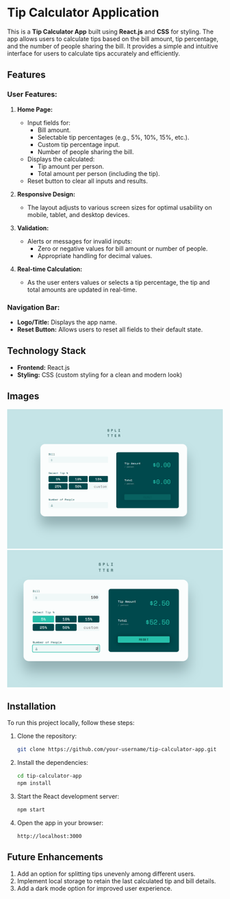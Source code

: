 # Tip Calculator Application

This is a **Tip Calculator App** built using **React.js** and **CSS** for styling. The app allows users to calculate tips based on the bill amount, tip percentage, and the number of people sharing the bill. It provides a simple and intuitive interface for users to calculate tips accurately and efficiently.

## Features

### User Features:
1. **Home Page:**
   - Input fields for:
     - Bill amount.
     - Selectable tip percentages (e.g., 5%, 10%, 15%, etc.).
     - Custom tip percentage input.
     - Number of people sharing the bill.
   - Displays the calculated:
     - Tip amount per person.
     - Total amount per person (including the tip).
   - Reset button to clear all inputs and results.

2. **Responsive Design:**
   - The layout adjusts to various screen sizes for optimal usability on mobile, tablet, and desktop devices.

3. **Validation:**
   - Alerts or messages for invalid inputs:
     - Zero or negative values for bill amount or number of people.
     - Appropriate handling for decimal values.

4. **Real-time Calculation:**
   - As the user enters values or selects a tip percentage, the tip and total amounts are updated in real-time.

### Navigation Bar:
- **Logo/Title:** Displays the app name.
- **Reset Button:** Allows users to reset all fields to their default state.

## Technology Stack
- **Frontend:** React.js
- **Styling:** CSS (custom styling for a clean and modern look)

## Images

![Tip Calculator Main Screen](src/assets/img/TipCalculator.PNG)
![Tip Calculation Results](src/assets/img/TipCalculatorResults.PNG)

## Installation

To run this project locally, follow these steps:

1. Clone the repository:
   ```bash
   git clone https://github.com/your-username/tip-calculator-app.git
   ```

2. Install the dependencies:
   ```bash
   cd tip-calculator-app
   npm install
   ```

3. Start the React development server:
   ```bash
   npm start
   ```

4. Open the app in your browser:
   ```
   http://localhost:3000
   ```

## Future Enhancements
1. Add an option for splitting tips unevenly among different users.
2. Implement local storage to retain the last calculated tip and bill details.
3. Add a dark mode option for improved user experience.

